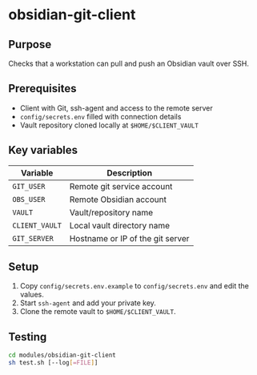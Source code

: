 # obsidian-git-client

## Purpose
Checks that a workstation can pull and push an Obsidian vault over SSH.

## Prerequisites
- Client with Git, ssh-agent and access to the remote server
- `config/secrets.env` filled with connection details
- Vault repository cloned locally at `$HOME/$CLIENT_VAULT`

## Key variables
| Variable | Description |
| --- | --- |
| `GIT_USER` | Remote git service account |
| `OBS_USER` | Remote Obsidian account |
| `VAULT` | Vault/repository name |
| `CLIENT_VAULT` | Local vault directory name |
| `GIT_SERVER` | Hostname or IP of the git server |

## Setup
1. Copy `config/secrets.env.example` to `config/secrets.env` and edit the values.
2. Start `ssh-agent` and add your private key.
3. Clone the remote vault to `$HOME/$CLIENT_VAULT`.

## Testing
```sh
cd modules/obsidian-git-client
sh test.sh [--log[=FILE]]
```
